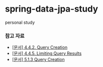 # spring-data-jpa-study

personal study

### 참고 자료

- [[문서] 4.4.2. Query Creation](https://docs.spring.io/spring-data/jpa/docs/current/reference/html/#repositories.query-methods.query-creation)
- [[문서] 4.4.5. Limiting Query Results](https://docs.spring.io/spring-data/jpa/docs/current/reference/html/#repositories.limit-query-result)
- [[문서] 5.1.3 Query Creation](https://docs.spring.io/spring-data/jpa/docs/current/reference/html/#jpa.query-methods.query-creation)
